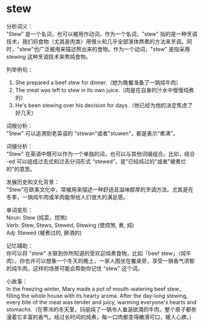 # stew

分析词义：  
"Stew" 是一个名词，也可以被用作动词。作为一个名词，"stew" 指的是一种烹调技术，我们将食物（尤其是肉类）用慢火和几乎全部液体熬煮的方法来烹调。同时，"stew"也广泛被用来描述熬出来的食物。作为一个动词，"stew" 是指采用 stewing 这种烹调技术来熬炖食物。

  

列举例句：

  

1.  She prepared a beef stew for dinner.（她为晚餐准备了一锅炖牛肉）
2.  The meat was left to stew in its own juice.（肉是在自身的汁水中慢慢炖煮的）
3.  He's been stewing over his decision for days.（他已经为他的决定焦虑了好几天）

  

词根分析：  
"Stew" 可以追溯到老英语的 "stewan"或者"stuwen"，都是表示“煮沸”。

  

词缀分析：  
"Stew" 在英语中既可以作为一个单独的词，也可以与其他词缀组合。比如，结合 -ed 可以组成过去式和过去分词形式 “stewed”，是"已经炖过的"或者"被煮烂的"的意思。

  

发展历史和文化背景：  
"Stew"在欧美文化中，常被用来描述一种舒适且滋味醇厚的烹调方法。尤其是在冬季，一锅炖牛肉或羊肉能带给人们很大的满足感。

  

单词变形：  
Noun: Stew (炖菜，烦煞)  
Verb: Stew, Stews, Stewed, Stewing (使烦煞, 煮, 炖)  
Adj: Stewed (被煮过的, 醉酒的)

  

记忆辅助：  
你可以将 "stew" 关联到你所知道的受欢迎炖煮食物，比如「beef stew」（炖牛肉）。你也许可以想象一个冬天的晚上，一家人围坐在餐桌旁，享受一锅香气浓郁的炖牛肉，这样的场景可能会帮助你记住 "stew" 这个词。

  

小故事：  
In the freezing winter, Mary made a pot of mouth-watering beef stew，filling the whole house with its hearty aroma. After the day-long stewing, every bite of the meat was tender and juicy, warming everyone's hearts and stomachs.（在寒冷的冬天里，玛丽炖了一锅令人垂涎欲滴的牛肉，整个房子都弥漫着它丰富的香气。经过长时间的炖煮，每一口肉都变得嫩滑可口，暖人心脾。）
